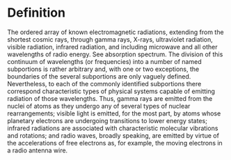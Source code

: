 # Definition

The ordered array of known electromagnetic radiations, extending from
the shortest cosmic rays, through gamma rays, X-rays, ultraviolet
radiation, visible radiation, infrared radiation, and including
microwave and all other wavelengths of radio energy. See absorption
spectrum. The division of this continuum of wavelengths (or frequencies)
into a number of named subportions is rather arbitrary and, with one or
two exceptions, the boundaries of the several subportions are only
vaguely defined. Nevertheless, to each of the commonly identified
subportions there correspond characteristic types of physical systems
capable of emitting radiation of those wavelengths. Thus, gamma rays are
emitted from the nuclei of atoms as they undergo any of several types of
nuclear rearrangements; visible light is emitted, for the most part, by
atoms whose planetary electrons are undergoing transitions to lower
energy states; infrared radiations are associated with characteristic
molecular vibrations and rotations; and radio waves, broadly speaking,
are emitted by virtue of the accelerations of free electrons as, for
example, the moving electrons in a radio antenna wire.
